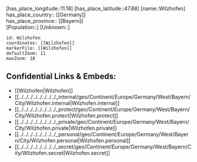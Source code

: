 ﻿---
location: [47.88,11.18] 
mapzoom: [7,12] 
mapmarker: city 
type: City
tags:
- geo/City


SpocWebEntityId: 35630
isDeleted: false
confidential: public

---
[has_place_longitude::11.18] 
[has_place_latitude::47.88] 
[name::Wilzhofen] 
has_place_country:: [[Germany]]  
has_place_province:: [[Bayern]]  
[Population::] 
[Unknown::] 


```leaflet
id: Wilzhofen
coordinates: [[Wilzhofen]] 
markerFile: [[Wilzhofen]] 
defaultZoom: 11 
maxZoom: 18
```


## Confidential Links & Embeds: 
- [[Wilzhofen|Wilzhofen]]  
- [[../../../../../../../../_internal/geo/Continent/Europe/Germany/West/Bayern/City/Wilzhofen.internal|Wilzhofen.internal]] 
- [[../../../../../../../../_protect/geo/Continent/Europe/Germany/West/Bayern/City/Wilzhofen.protect|Wilzhofen.protect]] 
- [[../../../../../../../../_private/geo/Continent/Europe/Germany/West/Bayern/City/Wilzhofen.private|Wilzhofen.private]] 
- [[../../../../../../../../_personal/geo/Continent/Europe/Germany/West/Bayern/City/Wilzhofen.personal|Wilzhofen.personal]] 
- [[../../../../../../../../_secret/geo/Continent/Europe/Germany/West/Bayern/City/Wilzhofen.secret|Wilzhofen.secret]] 
